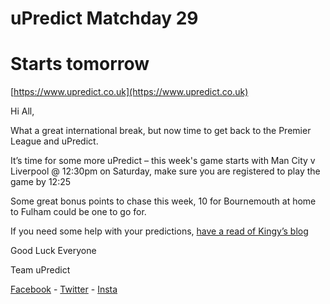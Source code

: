 # uPredict Matchday 29
# Starts tomorrow

<Centre>[https://www.upredict.co.uk](https://www.upredict.co.uk)</Centre>

Hi All,

What a great international break, but now time to get back to the Premier League and uPredict.

It’s time for some more uPredict – this week's game starts with Man City v Liverpool @ 12:30pm on Saturday, make sure you are registered to play the game by 12:25

Some great bonus points to chase this week, 10 for Bournemouth at home to Fulham could be one to go for.

If you need some help with your predictions, [have a read of Kingy’s blog](https://medium.com/@ryan_80683/kingys-column-i-can-see-daniel-waving-goodbye-a5faa7c1bbad)

Good Luck Everyone

Team uPredict

<Centre>[Facebook](https://www.facebook.com/upredict) - [Twitter](https://twitter.com/upredict_it/) - [Insta](https://www.instagram.com/upredict_it/)</Centre>